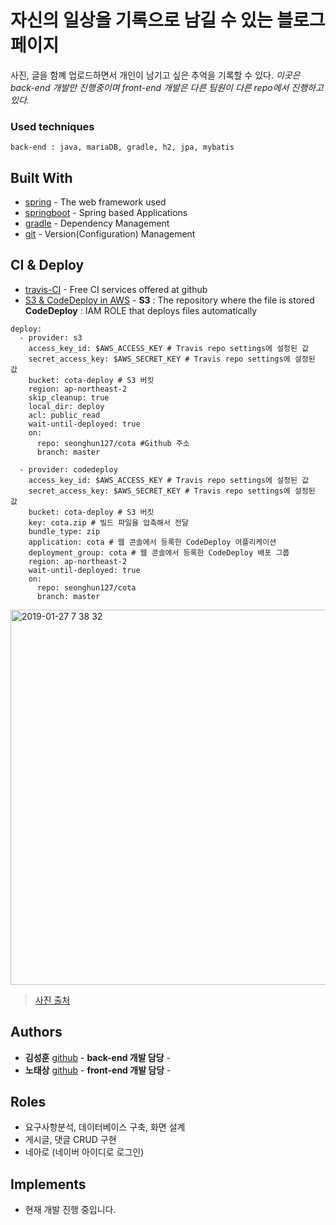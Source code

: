 # 자신의 일상을 기록으로 남길 수 있는 블로그 페이지

사진, 글을 함꼐 업로드하면서 개인이 남기고 싶은 추억을 기록할 수 있다.
_이곳은 back-end 개발만 진행중이며 front-end 개발은 다른 팀원이 다른 repo에서 진행하고 있다._

### Used techniques

```
back-end : java, mariaDB, gradle, h2, jpa, mybatis
```

## Built With

* [spring](https://spring.io/) - The web framework used
* [springboot](https://spring.io/projects/spring-boot) - Spring based Applications
* [gradle](https://gradle.org/) - Dependency Management
* [git](https://github.com/seonghun127/cota) - Version(Configuration) Management

## CI & Deploy

* [travis-CI](https://travis-ci.org/) - Free CI services offered at github
* [S3 & CodeDeploy in AWS](https://aws.amazon.com) - **S3** : The repository where the file is stored
                                                     **CodeDeploy** : IAM ROLE that deploys files automatically
```
deploy:
  - provider: s3
    access_key_id: $AWS_ACCESS_KEY # Travis repo settings에 설정된 값
    secret_access_key: $AWS_SECRET_KEY # Travis repo settings에 설정된 값
    bucket: cota-deploy # S3 버킷
    region: ap-northeast-2
    skip_cleanup: true
    local_dir: deploy
    acl: public_read
    wait-until-deployed: true
    on:
      repo: seonghun127/cota #Github 주소
      branch: master
      
  - provider: codedeploy
    access_key_id: $AWS_ACCESS_KEY # Travis repo settings에 설정된 값
    secret_access_key: $AWS_SECRET_KEY # Travis repo settings에 설정된 값
    bucket: cota-deploy # S3 버킷
    key: cota.zip # 빌드 파일을 압축해서 전달
    bundle_type: zip
    application: cota # 웹 콘솔에서 등록한 CodeDeploy 어플리케이션
    deployment_group: cota # 웹 콘솔에서 등록한 CodeDeploy 배포 그룹
    region: ap-northeast-2
    wait-until-deployed: true
    on:
      repo: seonghun127/cota
      branch: master
```

<img width="600" alt="2019-01-27 7 38 32" src="https://user-images.githubusercontent.com/30451129/51799935-42daee80-226b-11e9-877e-379155432d45.png">

> [사진 출처](https://jojoldu.tistory.com/265?category=635883)

## Authors

* **김성훈** [github](https://github.com/seonghun127)  - **back-end 개발 담당** -
* **노태상** [github](https://github.com/nohtaesang)   - **front-end 개발 담당** -

## Roles

* 요구사항분석, 데이터베이스 구축, 화면 설계
* 게시글, 댓글 CRUD 구현
* 네아로 (네이버 아이디로 로그인)

## Implements

* 현재 개발 진행 중입니다.
